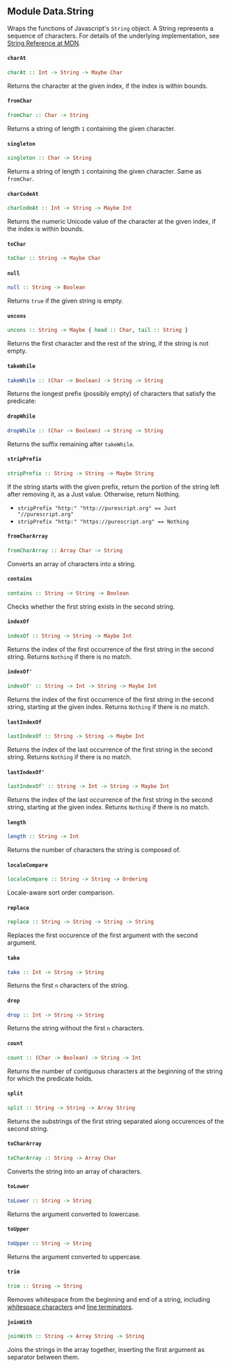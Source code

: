 ## Module Data.String

Wraps the functions of Javascript's `String` object.
A String represents a sequence of characters.
For details of the underlying implementation, see [String Reference at MDN](https://developer.mozilla.org/en-US/docs/Web/JavaScript/Reference/Global_Objects/String).

#### `charAt`

``` purescript
charAt :: Int -> String -> Maybe Char
```

Returns the character at the given index, if the index is within bounds.

#### `fromChar`

``` purescript
fromChar :: Char -> String
```

Returns a string of length `1` containing the given character.

#### `singleton`

``` purescript
singleton :: Char -> String
```

Returns a string of length `1` containing the given character.
Same as `fromChar`.

#### `charCodeAt`

``` purescript
charCodeAt :: Int -> String -> Maybe Int
```

Returns the numeric Unicode value of the character at the given index,
if the index is within bounds.

#### `toChar`

``` purescript
toChar :: String -> Maybe Char
```

#### `null`

``` purescript
null :: String -> Boolean
```

Returns `true` if the given string is empty.

#### `uncons`

``` purescript
uncons :: String -> Maybe { head :: Char, tail :: String }
```

Returns the first character and the rest of the string,
if the string is not empty.

#### `takeWhile`

``` purescript
takeWhile :: (Char -> Boolean) -> String -> String
```

Returns the longest prefix (possibly empty) of characters that satisfy
the predicate:

#### `dropWhile`

``` purescript
dropWhile :: (Char -> Boolean) -> String -> String
```

Returns the suffix remaining after `takeWhile`.

#### `stripPrefix`

``` purescript
stripPrefix :: String -> String -> Maybe String
```

If the string starts with the given prefix, return the portion of the
string left after removing it, as a Just value. Otherwise, return Nothing.
* `stripPrefix "http:" "http://purescript.org" == Just "//purescript.org"`
* `stripPrefix "http:" "https://purescript.org" == Nothing`

#### `fromCharArray`

``` purescript
fromCharArray :: Array Char -> String
```

Converts an array of characters into a string.

#### `contains`

``` purescript
contains :: String -> String -> Boolean
```

Checks whether the first string exists in the second string.

#### `indexOf`

``` purescript
indexOf :: String -> String -> Maybe Int
```

Returns the index of the first occurrence of the first string in the
second string. Returns `Nothing` if there is no match.

#### `indexOf'`

``` purescript
indexOf' :: String -> Int -> String -> Maybe Int
```

Returns the index of the first occurrence of the first string in the
second string, starting at the given index. Returns `Nothing` if there is
no match.

#### `lastIndexOf`

``` purescript
lastIndexOf :: String -> String -> Maybe Int
```

Returns the index of the last occurrence of the first string in the
second string. Returns `Nothing` if there is no match.

#### `lastIndexOf'`

``` purescript
lastIndexOf' :: String -> Int -> String -> Maybe Int
```

Returns the index of the last occurrence of the first string in the
second string, starting at the given index. Returns `Nothing` if there is
no match.

#### `length`

``` purescript
length :: String -> Int
```

Returns the number of characters the string is composed of.

#### `localeCompare`

``` purescript
localeCompare :: String -> String -> Ordering
```

Locale-aware sort order comparison.

#### `replace`

``` purescript
replace :: String -> String -> String -> String
```

Replaces the first occurence of the first argument with the second argument.

#### `take`

``` purescript
take :: Int -> String -> String
```

Returns the first `n` characters of the string.

#### `drop`

``` purescript
drop :: Int -> String -> String
```

Returns the string without the first `n` characters.

#### `count`

``` purescript
count :: (Char -> Boolean) -> String -> Int
```

Returns the number of contiguous characters at the beginning
of the string for which the predicate holds.

#### `split`

``` purescript
split :: String -> String -> Array String
```

Returns the substrings of the first string separated along occurences
of the second string.

#### `toCharArray`

``` purescript
toCharArray :: String -> Array Char
```

Converts the string into an array of characters.

#### `toLower`

``` purescript
toLower :: String -> String
```

Returns the argument converted to lowercase.

#### `toUpper`

``` purescript
toUpper :: String -> String
```

Returns the argument converted to uppercase.

#### `trim`

``` purescript
trim :: String -> String
```

Removes whitespace from the beginning and end of a string, including
[whitespace characters](http://www.ecma-international.org/ecma-262/5.1/#sec-7.2)
and [line terminators](http://www.ecma-international.org/ecma-262/5.1/#sec-7.3).

#### `joinWith`

``` purescript
joinWith :: String -> Array String -> String
```

Joins the strings in the array together, inserting the first argument
as separator between them.


